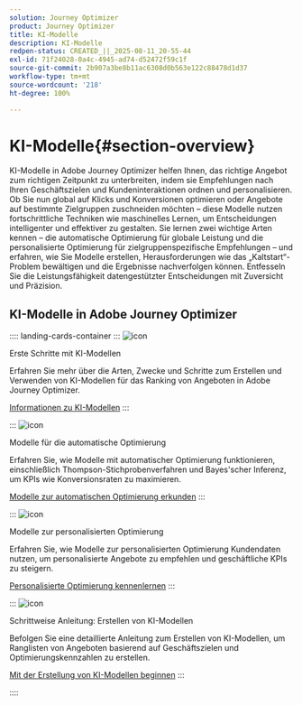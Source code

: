 ```yaml
---
solution: Journey Optimizer
product: Journey Optimizer
title: KI-Modelle
description: KI-Modelle
redpen-status: CREATED_||_2025-08-11_20-55-44
exl-id: 71f24028-0a4c-4945-ad74-d52472f59c1f
source-git-commit: 2b907a3be8b11ac6308d0b563e122c88478d1d37
workflow-type: tm+mt
source-wordcount: '218'
ht-degree: 100%

---
```


# KI-Modelle{#section-overview}

KI-Modelle in Adobe Journey Optimizer helfen Ihnen, das richtige Angebot zum richtigen Zeitpunkt zu unterbreiten, indem sie Empfehlungen nach Ihren Geschäftszielen und Kundeninteraktionen ordnen und personalisieren. Ob Sie nun global auf Klicks und Konversionen optimieren oder Angebote auf bestimmte Zielgruppen zuschneiden möchten – diese Modelle nutzen fortschrittliche Techniken wie maschinelles Lernen, um Entscheidungen intelligenter und effektiver zu gestalten. Sie lernen zwei wichtige Arten kennen – die automatische Optimierung für globale Leistung und die personalisierte Optimierung für zielgruppenspezifische Empfehlungen – und erfahren, wie Sie Modelle erstellen, Herausforderungen wie das „Kaltstart“-Problem bewältigen und die Ergebnisse nachverfolgen können. Entfesseln Sie die Leistungsfähigkeit datengestützter Entscheidungen mit Zuversicht und Präzision.

## KI-Modelle in Adobe Journey Optimizer

:::: landing-cards-container
:::
![icon](https://cdn.experienceleague.adobe.com/icons/book.svg?lang=de)

Erste Schritte mit KI-Modellen

Erfahren Sie mehr über die Arten, Zwecke und Schritte zum Erstellen und Verwenden von KI-Modellen für das Ranking von Angeboten in Adobe Journey Optimizer.

[Informationen zu KI-Modellen](../using/experience-decisioning/ranking/ai-models.md)
:::

:::
![icon](https://cdn.experienceleague.adobe.com/icons/chart-line.svg?lang=de)

Modelle für die automatische Optimierung

Erfahren Sie, wie Modelle mit automatischer Optimierung funktionieren, einschließlich Thompson-Stichprobenverfahren und Bayes&#39;scher Inferenz, um KPIs wie Konversionsraten zu maximieren.

[Modelle zur automatischen Optimierung erkunden](../using/experience-decisioning/ranking/auto-optimization-model.md)
:::

:::
![icon](https://cdn.experienceleague.adobe.com/icons/bullseye.svg)

Modelle zur personalisierten Optimierung

Erfahren Sie, wie Modelle zur personalisierten Optimierung Kundendaten nutzen, um personalisierte Angebote zu empfehlen und geschäftliche KPIs zu steigern.

[Personalisierte Optimierung kennenlernen](../using/experience-decisioning/ranking/personalized-optimization-model.md)
:::

:::
![icon](https://cdn.experienceleague.adobe.com/icons/circle-play.svg)

Schrittweise Anleitung: Erstellen von KI-Modellen

Befolgen Sie eine detaillierte Anleitung zum Erstellen von KI-Modellen, um Ranglisten von Angeboten basierend auf Geschäftszielen und Optimierungskennzahlen zu erstellen.

[Mit der Erstellung von KI-Modellen beginnen](../using/experience-decisioning/ranking/create-ai-models.md)
:::

::::
